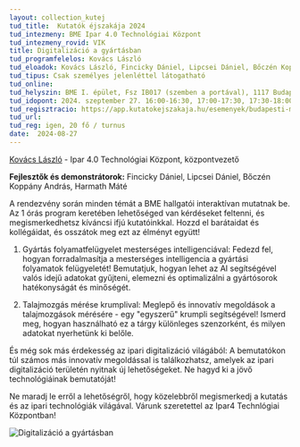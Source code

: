 ```yaml
---
layout: collection_kutej
tud_title:  Kutatók éjszakája 2024
tud_intezmeny: BME Ipar 4.0 Technológiai Központ
tud_intezmeny_rovid: VIK
title: Digitalizáció a gyártásban
tud_programfelelos: Kovács László
tud_eloadok: Kovács László, Fincicky Dániel, Lipcsei Dániel, Bőczén Koppány András, Harmath Máté
tud_tipus: Csak személyes jelenléttel látogatható
tud_online: 
tud_helyszin: BME I. épület, Fsz IB017 (szemben a portával), 1117 Budapest, Magyar tudósok körútja 2.
tud_idopont: 2024. szeptember 27. 16:00-16:30, 17:00-17:30, 17:30-18:00, 18:00-18:30
tud_regisztracio: https://app.kutatokejszakaja.hu/esemenyek/budapesti-muszaki-es-gazdasagtudomanyi-egyetem-bme/digitalizacio-a-gyartasban
tud_url: 
tud_reg: igen, 20 fő / turnus
date:  2024-08-27
---
```




[Kovács László](https://www.linkedin.com/in/l%C3%A1szl%C3%B3-kov%C3%A1cs-059089b/) - Ipar 4.0 Technológiai Központ, központvezető

**Fejlesztők és demonstrátorok:** Fincicky Dániel, Lipcsei Dániel, Bőczén Koppány András, Harmath Máté

A rendezvény során minden témát a BME hallgatói interaktívan mutatnak be. 
Az 1 órás program keretében lehetőséged van kérdéseket feltenni, és megismerkedhetsz  kíváncsi ifjú kutatóinkkal. 
Hozzd el barátaidat és kollégáidat, és osszátok meg ezt az élményt együtt!


1) Gyártás folyamatfelügyelet mesterséges intelligenciával:
Fedezd fel, hogyan forradalmasítja a mesterséges intelligencia a gyártási folyamatok felügyeletét! Bemutatjuk, hogyan lehet az AI segítségével valós idejű adatokat gyűjteni, elemezni és optimalizálni a gyártósorok hatékonyságát és minőségét.

2) Talajmozgás mérése krumplival:
Meglepő és innovatív megoldások a talajmozgások mérésére - egy "egyszerű" krumpli segítségével! Ismerd meg, hogyan használható ez a tárgy különleges szenzorként, és milyen adatokat nyerhetünk ki belőle.

És még sok más érdekesség az ipari digitalizáció világából:
A bemutatókon túl számos más innovatív megoldással is találkozhatsz, amelyek az ipari digitalizáció területén nyitnak új lehetőségeket. Ne hagyd ki a jövő technológiáinak bemutatóját!


Ne maradj le erről a lehetőségről, hogy közelebbről megismerkedj a kutatás és az ipari technológiák világával. Várunk szeretettel az Ipar4 Technlógiai Központban!


![Digitalizáció a gyártásban](../2024/images/digitalizacio-a-gyartasban.png)
